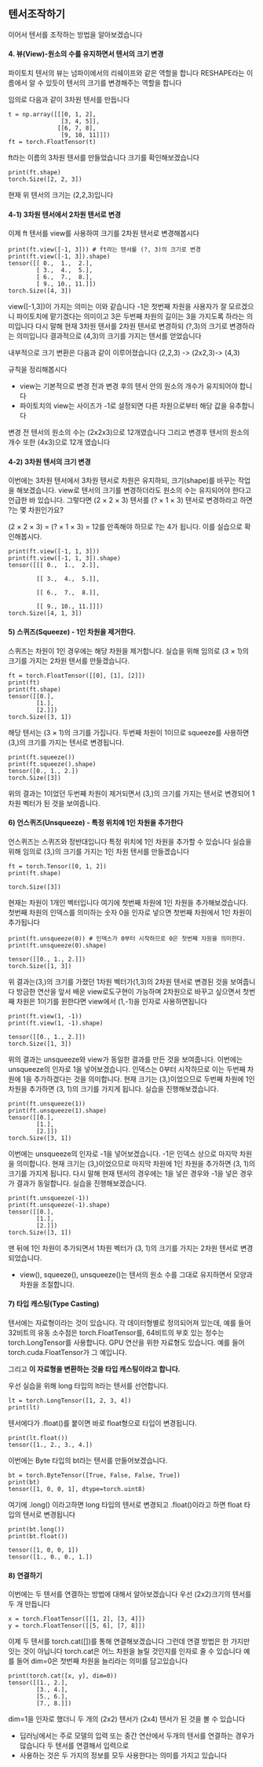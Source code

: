 ## 텐서조작하기

이어서 텐서를 조작하는 방법을 알아보겠습니다

#### 4. 뷰(View)-원소의 수를 유지하면서 텐서의 크기 변경 
파이토치 텐서의 뷰는 넘파이에서의 리쉐이프와 같은 역할을 합니다 
RESHAPE라는 이름에서 알 수 있듯이 텐서의 크기를 변경해주는 역할을 합니다

임의로 다음과 같이 3차원 텐서를 만듭니다

```
t = np.array([[[0, 1, 2],
               [3, 4, 5]],
              [[6, 7, 8],
               [9, 10, 11]]])
ft = torch.FloatTensor(t)
```

ft라는 이름의 3차원 텐서를 만들었습니다 크기를 확인해보겠습니다

```
print(ft.shape)
torch.Size([2, 2, 3])
```

현재 위 텐서의 크기는 (2,2,3)입니다

#### 4-1) 3차원 텐서에서 2차원 텐서로 변경

이제 ft 텐서를 view를 사용하여 크기를 2차원 텐서로 변경해봅시다

```
print(ft.view([-1, 3])) # ft라는 텐서를 (?, 3)의 크기로 변경
print(ft.view([-1, 3]).shape)
tensor([[ 0.,  1.,  2.],
        [ 3.,  4.,  5.],
        [ 6.,  7.,  8.],
        [ 9., 10., 11.]])
torch.Size([4, 3])
```
view([-1,3])이 가지는 의미는 이와 같습니다 -1은 첫번째 차원을 사용자가 잘 모르겠으니 파이토치에 맡기겠다는 의미이고 
3은 두번째 차원의 길이는 3을 가지도록 하라는 의미입니다 다시 말해 현재 3차원 텐서를 2차원 텐서로 변경하되 (?,3)의
크기로 변경하라는 의미입니다  결과적으로 (4,3)의 크기를 가지는 텐서를 얻었습니다

내부적으로 크기 변환은 다음과 같이 이루어졌습니다 (2,2,3) -> (2x2,3)-> (4,3)

규칙을 정리해봅시다
* view는 기본적으로 변경 전과 변경 후의 텐서 안의 원소의 개수가 유지되어야 합니다
* 파이토치의 view는 사이즈가 -1로 설정되면 다른 차원으로부터 해당 값을 유추합니다 

변경 전 텐서의 원소의 수는 (2x2x3)으로 12개였습니다 그리고 변경후 텐서의 원소의 개수 또한 (4x3)으로 12개 였습니다


#### 4-2) 3차원 텐서의 크기 변경

이번에는 3차원 텐서에서 3차원 텐서로 차원은 유지하되, 크기(shape)를 바꾸는 작업을 해보겠습니다. view로 텐서의 크기를 변경하더라도 원소의 수는 유지되어야 한다고 언급한 바 있습니다. 그렇다면 (2 × 2 × 3) 텐서를 (? × 1 × 3) 텐서로 변경하라고 하면 ?는 몇 차원인가요?

(2 × 2 × 3) = (? × 1 × 3) = 12를 만족해야 하므로 ?는 4가 됩니다. 이를 실습으로 확인해봅시다.

```
print(ft.view([-1, 1, 3]))
print(ft.view([-1, 1, 3]).shape)
tensor([[[ 0.,  1.,  2.]],

        [[ 3.,  4.,  5.]],

        [[ 6.,  7.,  8.]],

        [[ 9., 10., 11.]]])
torch.Size([4, 1, 3])
```


#### 5) 스퀴즈(Squeeze) - 1인 차원을 제거한다.
스퀴즈는 차원이 1인 경우에는 해당 차원을 제거합니다.
실습을 위해 임의로 (3 × 1)의 크기를 가지는 2차원 텐서를 만들겠습니다.

```
ft = torch.FloatTensor([[0], [1], [2]])
print(ft)
print(ft.shape)
tensor([[0.],
        [1.],
        [2.]])
torch.Size([3, 1])
```
해당 텐서는 (3 × 1)의 크기를 가집니다. 두번째 차원이 1이므로 squeeze를 사용하면 (3,)의 크기를 가지는 텐서로 변경됩니다.

```
print(ft.squeeze())
print(ft.squeeze().shape)
tensor([0., 1., 2.])
torch.Size([3])
```
위의 결과는 1이었던 두번째 차원이 제거되면서 (3,)의 크기를 가지는 텐서로 변경되어 1차원 벡터가 된 것을 보여줍니다.


#### 6) 언스퀴즈(Unsqueeze) - 특정 위치에 1인 차원을 추가한다

언스퀴즈는 스퀴즈와 정반대입니다 특정 위치에 1인 차원을 추가할 수 있습니다
실습을 위해 임의로 (3,)의 크기를 가지는 1인 차원 텐서를 만들겠습니다 

```
ft = torch.Tensor([0, 1, 2])
print(ft.shape)

torch.Size([3])
```

현재는 차원이 1개인 벡터입니다 여기에 첫번째 차원에 1인 차원을 추가해보겠습니다.
첫번째 차원의 인덱스를 의미하는 숫자 0을 인자로 넣으면 첫번째 차원에서 1인 차원이 추가됩니다

```
print(ft.unsqueeze(0)) # 인덱스가 0부터 시작하므로 0은 첫번째 차원을 의미한다.
print(ft.unsqueeze(0).shape)

tensor([[0., 1., 2.]])
torch.Size([1, 3])
```

위 결과는(3,)의 크기를 가졌던 1차원 벡터가(1,3)의 2차원 텐서로 변경된 것을 보여줍니다 방금한 연산을 앞서 배운 view로도구현이 가능하며 2차원으로 바꾸고 싶으면서 첫번째 차원은 1이기를 원한다면 view에서 (1,-1)을 인자로 사용하면됩니다

```
print(ft.view(1, -1))
print(ft.view(1, -1).shape)

tensor([[0., 1., 2.]])
torch.Size([1, 3])
```

위의 결과는 unsqueeze와 view가 동일한 결과를 만든 것을 보여줍니다. 이번에는 unsqueeze의 인자로 1을 넣어보겠습니다. 
인덱스는 0부터 시작하므로 이는 두번째 차원에 1을 추가하겠다는 것을 의미합니다. 
현재 크기는 (3,)이었으므로 두번째 차원에 1인 차원을 추가하면 (3, 1)의 크기를 가지게 됩니다. 실습을 진행해보겠습니다.

```
print(ft.unsqueeze(1))
print(ft.unsqueeze(1).shape)
tensor([[0.],
        [1.],
        [2.]])
torch.Size([3, 1])
```

이번에는 unsqueeze의 인자로 -1을 넣어보겠습니다. -1은 인덱스 상으로 마지막 차원을 의미합니다. 
현재 크기는 (3,)이었으므로 마지막 차원에 1인 차원을 추가하면 (3, 1)의 크기를 가지게 됩니다. 
다시 말해 현재 텐서의 경우에는 1을 넣은 경우와 -1을 넣은 경우가 결과가 동일합니다. 실습을 진행해보겠습니다.

```
print(ft.unsqueeze(-1))
print(ft.unsqueeze(-1).shape)
tensor([[0.],
        [1.],
        [2.]])
torch.Size([3, 1])
```

맨 뒤에 1인 차원이 추가되면서 1차원 벡터가 (3, 1)의 크기를 가지는 2차원 텐서로 변경되었습니다.

* view(), squeeze(), unsqueeze()는 텐서의 원소 수를 그대로 유지하면서 모양과 차원을 조절합니다.


#### 7) 타입 캐스팅(Type Casting)

텐서에는 자료형이라는 것이 있습니다. 각 데이터형별로 정의되어져 있는데, 예를 들어 32비트의 유동 소수점은 torch.FloatTensor를, 64비트의 부호 있는 정수는 torch.LongTensor를 사용합니다. GPU 연산을 위한 자료형도 있습니다. 예를 들어 torch.cuda.FloatTensor가 그 예입니다.

그리고 **이 자료형을 변환하는 것을 타입 캐스팅이라고 합니다.**

우선 실습을 위해 long 타입의 lt라는 텐서를 선언합니다.

```
lt = torch.LongTensor([1, 2, 3, 4])
print(lt)
```
텐서에다가 .float()를 붙이면 바로 float형으로 타입이 변경됩니다.

```
print(lt.float())
tensor([1., 2., 3., 4.])
```

이번에는 Byte 타입의 bt라는 텐서를 만들어보겠습니다.

```
bt = torch.ByteTensor([True, False, False, True])
print(bt)
tensor([1, 0, 0, 1], dtype=torch.uint8)
```
여기에 .long() 이라고하면 long 타입의 텐서로 변경되고 .float()이라고 하면 float 타입의 텐서로 변경됩니다

```
print(bt.long())
print(bt.float())

tensor([1, 0, 0, 1])
tensor([1., 0., 0., 1.])
```

#### 8) 연결하기 

이번에는 두 텐서를 연결하는 방법에 대해서 알아보겠습니다 우선 (2x2)크기의 텐서를 두 개 만듭니다

```
x = torch.FloatTensor([[1, 2], [3, 4]])
y = torch.FloatTensor([[5, 6], [7, 8]])
```

이제 두 텐서를 torch.cat([])를 통해 연결해보겠습니다 그런데 연결 방법은 한 가지만 잇는 것이 아닙니다
torch.cat은 어느 차원을 늘릴 것인지를 인자로 줄 수 있습니다 예를 들어 dim=0은 첫번째 차원을 늘리라는 의미를 담고있습니다

```
print(torch.cat([x, y], dim=0))
tensor([[1., 2.],
        [3., 4.],
        [5., 6.],
        [7., 8.]])
```

dim=1을 인자로 했더니 두 개의 (2x2) 텐서가 (2x4) 텐서가 된 것을 볼 수 있습니다

* 딥러닝에서는 주로 모델의 입력 또는 중간 연산에서 두개의 텐서를 연결하는 경우가 많습니다 두 텐서를 연결해서 입력으로
* 사용하는 것은 두 가지의 정보를 모두 사용한다는 의미를 가지고 있습니다 












